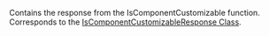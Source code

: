 Contains the response from the IsComponentCustomizable function.
Corresponds to the [IsComponentCustomizableResponse Class](https://msdn.microsoft.com/library/microsoft.crm.sdk.messages.iscomponentcustomizableresponse.aspx).
